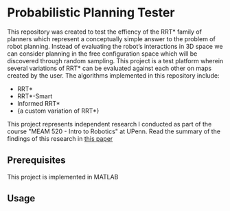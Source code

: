 # Probabilistic Planning Tester

This repository was created to test the effiency of the RRT* family of planners which represent a conceptually simple answer to the problem of robot planning.  Instead of evaluating the robot’s interactions in 3D space we can consider planning in the free configuration space which will be discovered through random sampling.  This project is a test platform wherein several variations of RRT* can be evaluated against each other on maps created by the user.  The algorithms implemented in this repository include:

  - RRT*
  - RRT*-Smart
  - Informed RRT*
  - {a custom variation of RRT*}
  
This project represents independent research I conducted as part of the course "MEAM 520 - Intro to Robotics" at UPenn.  Read the summary of the findings of this research in [this paper](http://github.com)

## Prerequisites

This project is implemented in MATLAB

## Usage
